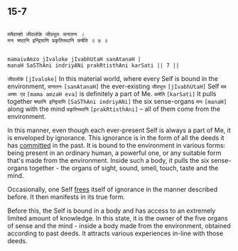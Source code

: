 ## 15-7


```shloka-sa

ममैवाम्शो जीवलोके जीवभूतः सनातनः ।
मनः षष्ठानि इन्द्रियाणि प्रकृतिस्थानि कर्षति ॥ ७ ॥

```
```shloka-sa-hk

mamaivAmzo jIvaloke jIvabhUtaH sanAtanaH |
manaH SaSThAni indriyANi prakRtisthAni karSati || 7 ||

```
`जीवलोके` `[jIvaloke]` In this material world, where every Self is bound in the environment, `सनातनः` `[sanAtanaH]` the ever-existing `जीवभूतः` `[jIvabhUtaH]` Self `मम अम्शः एव` `[mama amzaH eva]` is definitely a part of Me. `कर्षति` `[karSati]` It pulls together `षष्ठानि इन्द्रियाणि` `[SaSThAni indriyANi]` the six sense-organs `मनः` `[manaH]` along with the mind `प्रकृतिस्थानि` `[prakRtisthAni]` – all of them come from the environment.

In this manner, even though each ever-present Self is always a part of Me, it is enveloped by ignorance. This ignorance is in the form of all the deeds it has 
[committed](happenings)
 in the past. It is bound to the environment in various forms: being present in an ordinary human, a powerful one, or any suitable form that's made from the environment. Inside such a body, it pulls the six sense-organs together - the organs of sight, sound, smell, touch, taste and the mind.

Occasionally, one Self 
[frees](Moksha)
 itself of ignorance in the manner described before. It then manifests in its true form.

Before this, the Self is bound in a body and has access to an extremely limited amount of knowledge. In this state, it is the owner of the five organs of sense and the mind - inside a body made from the environment, obtained according to past deeds. It attracts various experiences in-line with those deeds.



